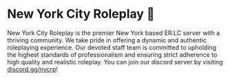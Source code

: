 # New York City Roleplay 🗽
New York City Roleplay is the premier New York based ER:LC server with a thriving community. We take pride in offering a dynamic and authentic roleplaying experience. Our devoted staff team is committed to upholding the highest standards of professionalism and ensuring strict adherence to high quality and realistic roleplay. You can join our discord server by visiting [discord.gg/nycrp](https://discord.gg/nycrp)!
